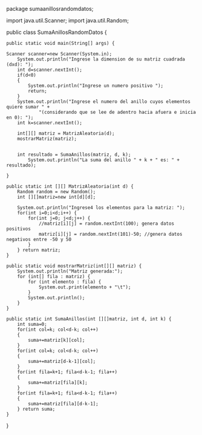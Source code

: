 package sumaanillosrandomdatos;

import java.util.Scanner;
import java.util.Random; 

public class SumaAnillosRandomDatos { 

    public static void main(String[] args) {
    
    Scanner scanner=new Scanner(System.in);
        System.out.println("Ingrese la dimension de su matriz cuadrada (dxd): ");
        int d=scanner.nextInt(); 
        if(d<0) 
        { 
            System.out.println("Ingrese un numero positivo ");
            return; 
        }
        System.out.println("Ingrese el numero del anillo cuyos elementos quiere sumar " +
                "(considerando que se lee de adentro hacia afuera e inicia en 0): ");
        int k=scanner.nextInt(); 
        
        int[][] matriz = MatrizAleatoria(d);
        mostrarMatriz(matriz);

        
        int resultado = SumaAnillos(matriz, d, k);
            System.out.println("La suma del anillo " + k + " es: " + resultado);
               
    }  
    
    public static int [][] MatrizAleatoria(int d) {
        Random random = new Random();
        int [][]matriz=new int[d][d]; 
        
        System.out.println("Ingrese4 los elementos para la matriz: ");
        for(int i=0;i<d;i++) {
            for(int j=0; j<d;j++) {
                //matriz[i][j] = random.nextInt(100); genera datos positivos
                matriz[i][j] = random.nextInt(101)-50; //genera datos negativos entre -50 y 50 
            }
        } return matriz;    
    } 
    
    public static void mostrarMatriz(int[][] matriz) {
        System.out.println("Matriz generada:");
        for (int[] fila : matriz) {
            for (int elemento : fila) {
                System.out.print(elemento + "\t");
            }
            System.out.println();
        }
    } 
    
    public static int SumaAnillos(int [][]matriz, int d, int k) {
        int suma=0; 
        for(int col=k; col<d-k; col++) 
        {
            suma+=matriz[k][col]; 
        }
        for(int col=k; col<d-k; col++) 
        {
            suma+=matriz[d-k-1][col]; 
        }
        for(int fila=k+1; fila<d-k-1; fila++) 
        {
            suma+=matriz[fila][k];
        }
        for(int fila=k+1; fila<d-k-1; fila++) 
        {
            suma+=matriz[fila][d-k-1]; 
        } return suma; 
    }
} 
